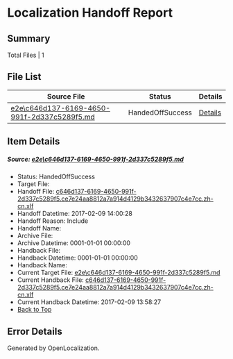 # <a name='report-top'></a> Localization Handoff Report

## Summary
 Total Files | 1

## File List
 Source File | Status | Details 
 ----------- | ------ | ------- 
 [e2e\c646d137-6169-4650-991f-2d337c5289f5.md](https://github.com/OpenLocalizationTestOrg/ol-test0/blob/617bcdaa826847eb3d81eb306c1505abdb0b6ce5/e2e/c646d137-6169-4650-991f-2d337c5289f5.md) | HandedOffSuccess | [Details](#e234706351a942d825c242ab7e91a2f60c78d72a1)

## Item Details
##### <a name='e234706351a942d825c242ab7e91a2f60c78d72a1'></a> Source: [e2e\c646d137-6169-4650-991f-2d337c5289f5.md](https://github.com/OpenLocalizationTestOrg/ol-test0/blob/617bcdaa826847eb3d81eb306c1505abdb0b6ce5/e2e/c646d137-6169-4650-991f-2d337c5289f5.md)
* Status: HandedOffSuccess
* Target File: 
* Handoff File: [c646d137-6169-4650-991f-2d337c5289f5.ce7e24aa8812a7a914d4129b3432637907c4e7cc.zh-cn.xlf](https://github.com/OpenLocalizationTestOrg/ol-test0-handoff/blob/a66ef3b24a2feee5f9c5d12efdb9a4c75fddd54a/ol-handoff/OpenLocalizationTestOrg/ol-test0-zhcn/shujia/ht/c646d137-6169-4650-991f-2d337c5289f5.ce7e24aa8812a7a914d4129b3432637907c4e7cc.zh-cn.xlf)
* Handoff Datetime: 2017-02-09 14:00:28
* Handoff Reason: Include
* Handoff Name: 
* Archive File: 
* Archive Datetime: 0001-01-01 00:00:00
* Handback File: 
* Handback Datetime: 0001-01-01 00:00:00
* Handback Name: 
* Current Target File: [e2e\c646d137-6169-4650-991f-2d337c5289f5.md](https://github.com/OpenLocalizationTestOrg/ol-test0-zhcn/blob/e0444f62abe5ea025da8e494ec60048cd7391b31/e2e/c646d137-6169-4650-991f-2d337c5289f5.md)
* Current Handback File: [c646d137-6169-4650-991f-2d337c5289f5.ce7e24aa8812a7a914d4129b3432637907c4e7cc.zh-cn.xlf](https://github.com/OpenLocalizationTestOrg/ol-test0-handback/blob/d5a1b52e8cfde1daaf1b7fee1f912a53c41831a0/ol-handback/OpenLocalizationTestOrg/ol-test0-zhcn/shujia/ht/c646d137-6169-4650-991f-2d337c5289f5.ce7e24aa8812a7a914d4129b3432637907c4e7cc.zh-cn.xlf)
* Current Handback Datetime: 2017-02-09 13:58:27
* [Back to Top](#report-top)


## Error Details

Generated by OpenLocalization.
